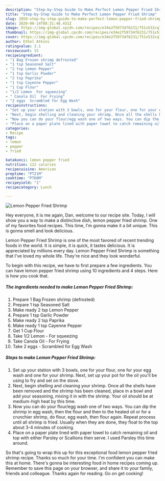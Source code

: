 ```yaml
---
description: "Step-by-Step Guide to Make Perfect Lemon Pepper Fried Shrimp"
title: "Step-by-Step Guide to Make Perfect Lemon Pepper Fried Shrimp"
slug: 2859-step-by-step-guide-to-make-perfect-lemon-pepper-fried-shrimp
date: 2020-06-14T08:31:48.431Z
image: https://img-global.cpcdn.com/recipes/e34e2f59734f6231/751x532cq70/lemon-pepper-fried-shrimp-recipe-main-photo.jpg
thumbnail: https://img-global.cpcdn.com/recipes/e34e2f59734f6231/751x532cq70/lemon-pepper-fried-shrimp-recipe-main-photo.jpg
cover: https://img-global.cpcdn.com/recipes/e34e2f59734f6231/751x532cq70/lemon-pepper-fried-shrimp-recipe-main-photo.jpg
author: Ethel Atkins
ratingvalue: 3.1
reviewcount: 15
recipeingredient:
- "1 Bag Frozen shrimp defrosted"
- "1 tsp Seasoned Salt"
- "2 tsp Lemon Pepper"
- "1 tsp Garlic Powder"
- "2 tsp Paprika"
- "1 tsp Cayenne Pepper"
- "1 Cup Flour"
- "1/2 Lemon  For squeezing"
- " Canola Oil  For Frying"
- "2 eggs  Scrambled for Egg Wash"
recipeinstructions:
- "Set up your station with 3 bowls, one for your flour, one for your egg wash and one for your shrimp. Next, set up your pot for the oil you&#39;ll be using to fry and set on the stove."
- "Next, begin shelling and cleaning your shrimp. Once all the shells have been removed and the shrimp has been cleaned, place in a bowl and add your seasoning, mixing it in with the shrimp. Your oil should be at medium-high heat by this time."
- "Now you can do your flour/egg wash one of two ways. You can dip the shrimp in egg wash, then the flour and then to the heated oil or for a crunchier shrimp, do flour, egg wash, then flour again. Repeat process until all shrimp is fried. Usually when they are done, they float to the top about 3-4 minutes of cooking."
- "Place on a paper plate lined with paper towel to catch remaining oil and top with either Parsley or Scallions then serve. I used Parsley this time around."
categories:
- Recipe
tags:
- lemon
- pepper
- fried

katakunci: lemon pepper fried 
nutrition: 122 calories
recipecuisine: American
preptime: "PT21M"
cooktime: "PT60M"
recipeyield: "1"
recipecategory: Lunch

---
```



![Lemon Pepper Fried Shrimp](https://img-global.cpcdn.com/recipes/e34e2f59734f6231/751x532cq70/lemon-pepper-fried-shrimp-recipe-main-photo.jpg)

Hey everyone, it is me again, Dan, welcome to our recipe site. Today, I will show you a way to make a distinctive dish, lemon pepper fried shrimp. One of my favorites food recipes. This time, I'm gonna make it a bit unique. This is gonna smell and look delicious.



Lemon Pepper Fried Shrimp is one of the most favored of recent trending foods in the world. It is simple, it is quick, it tastes delicious. It is appreciated by millions every day. Lemon Pepper Fried Shrimp is something that I've loved my whole life. They're nice and they look wonderful.


To begin with this recipe, we have to first prepare a few ingredients. You can have lemon pepper fried shrimp using 10 ingredients and 4 steps. Here is how you cook that.

<!--inarticleads1-->

##### The ingredients needed to make Lemon Pepper Fried Shrimp:

1. Prepare 1 Bag Frozen shrimp (defrosted)
1. Prepare 1 tsp Seasoned Salt
1. Make ready 2 tsp Lemon Pepper
1. Prepare 1 tsp Garlic Powder
1. Make ready 2 tsp Paprika
1. Make ready 1 tsp Cayenne Pepper
1. Get 1 Cup Flour
1. Take 1/2 Lemon - For squeezing
1. Take  Canola Oil - For Frying
1. Take 2 eggs - Scrambled for Egg Wash




<!--inarticleads2-->

##### Steps to make Lemon Pepper Fried Shrimp:

1. Set up your station with 3 bowls, one for your flour, one for your egg wash and one for your shrimp. Next, set up your pot for the oil you&#39;ll be using to fry and set on the stove.
1. Next, begin shelling and cleaning your shrimp. Once all the shells have been removed and the shrimp has been cleaned, place in a bowl and add your seasoning, mixing it in with the shrimp. Your oil should be at medium-high heat by this time.
1. Now you can do your flour/egg wash one of two ways. You can dip the shrimp in egg wash, then the flour and then to the heated oil or for a crunchier shrimp, do flour, egg wash, then flour again. Repeat process until all shrimp is fried. Usually when they are done, they float to the top about 3-4 minutes of cooking.
1. Place on a paper plate lined with paper towel to catch remaining oil and top with either Parsley or Scallions then serve. I used Parsley this time around.




So that's going to wrap this up for this exceptional food lemon pepper fried shrimp recipe. Thanks so much for your time. I'm confident you can make this at home. There's gonna be interesting food in home recipes coming up. Remember to save this page on your browser, and share it to your family, friends and colleague. Thanks again for reading. Go on get cooking!
